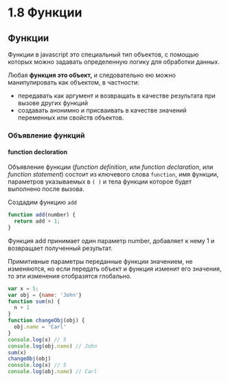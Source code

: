 # 1.8 Функции

## Функции

Функции в javascript это специальный тип объектов, с помощью которых можно задавать определенную логику для обработки данных.

Любая **функция это объект,** и следовательно ею можно манипулировать как объектом, в частности:

* передавать как аргумент и возвращать в качестве результата при вызове других функций
* создавать анонимно и присваивать в качестве значений переменных или свойств объектов.

### Объявление функций

#### function decloration

Объявление функции \(_function definition_, или _function declaration_, или _function statement_\) состоит из ключевого слова `function`, имя функции, параметров указываемых в `( )` и тела функции которое будет выполнено  после вызова.

Создадим функцию `add`

```javascript
function add(number) {
  return add + 1;
}
```

Функция add принимает один параметр number, добавляет к нему 1 и возвращает полученный результат.

Примитивные параметры переданные функции значением, не изменяются, но если передать объект и функция изменит его значения, то эти изменения отобразятся глобально.

```javascript
var x = 5;
var obj = {name: 'John'}
function sum(n) {
  n + 1
}
function changeObj(obj) {
  obj.name = 'Carl'
}
console.log(x) // 5
console.log(obj.name) // John
sum(x)
changeObj(obj)
console.log(x) // 5
console.log(obj.name) // Carl
```

